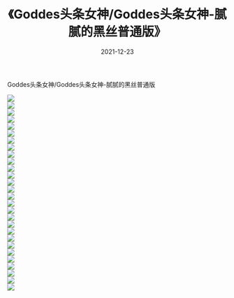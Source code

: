 ﻿---
layout: post
title:  《Goddes头条女神/Goddes头条女神-腻腻的黑丝普通版》
date:   2021-12-23
img: http://img.660000.xyz/Sharelink/网络美图/2021/Goddes头条女神/Goddes头条女神-腻腻的黑丝普通版/000.jpg
categories: [美女, 清纯, 唯美]
---

Goddes头条女神/Goddes头条女神-腻腻的黑丝普通版

 ![](http://img.660000.xyz/Sharelink/网络美图/2021/Goddes头条女神/Goddes头条女神-腻腻的黑丝普通版/001.jpg) <br>![](http://img.660000.xyz/Sharelink/网络美图/2021/Goddes头条女神/Goddes头条女神-腻腻的黑丝普通版/002.jpg) <br>![](http://img.660000.xyz/Sharelink/网络美图/2021/Goddes头条女神/Goddes头条女神-腻腻的黑丝普通版/003.jpg) <br>![](http://img.660000.xyz/Sharelink/网络美图/2021/Goddes头条女神/Goddes头条女神-腻腻的黑丝普通版/004.jpg) <br>![](http://img.660000.xyz/Sharelink/网络美图/2021/Goddes头条女神/Goddes头条女神-腻腻的黑丝普通版/005.jpg) <br>![](http://img.660000.xyz/Sharelink/网络美图/2021/Goddes头条女神/Goddes头条女神-腻腻的黑丝普通版/006.jpg) <br>![](http://img.660000.xyz/Sharelink/网络美图/2021/Goddes头条女神/Goddes头条女神-腻腻的黑丝普通版/007.jpg) <br>![](http://img.660000.xyz/Sharelink/网络美图/2021/Goddes头条女神/Goddes头条女神-腻腻的黑丝普通版/008.jpg) <br>![](http://img.660000.xyz/Sharelink/网络美图/2021/Goddes头条女神/Goddes头条女神-腻腻的黑丝普通版/009.jpg) <br>![](http://img.660000.xyz/Sharelink/网络美图/2021/Goddes头条女神/Goddes头条女神-腻腻的黑丝普通版/010.jpg) <br>![](http://img.660000.xyz/Sharelink/网络美图/2021/Goddes头条女神/Goddes头条女神-腻腻的黑丝普通版/011.jpg) <br>![](http://img.660000.xyz/Sharelink/网络美图/2021/Goddes头条女神/Goddes头条女神-腻腻的黑丝普通版/012.jpg) <br>![](http://img.660000.xyz/Sharelink/网络美图/2021/Goddes头条女神/Goddes头条女神-腻腻的黑丝普通版/013.jpg) <br>![](http://img.660000.xyz/Sharelink/网络美图/2021/Goddes头条女神/Goddes头条女神-腻腻的黑丝普通版/014.jpg) <br>![](http://img.660000.xyz/Sharelink/网络美图/2021/Goddes头条女神/Goddes头条女神-腻腻的黑丝普通版/015.jpg) <br>![](http://img.660000.xyz/Sharelink/网络美图/2021/Goddes头条女神/Goddes头条女神-腻腻的黑丝普通版/016.jpg) <br>![](http://img.660000.xyz/Sharelink/网络美图/2021/Goddes头条女神/Goddes头条女神-腻腻的黑丝普通版/017.jpg) <br>![](http://img.660000.xyz/Sharelink/网络美图/2021/Goddes头条女神/Goddes头条女神-腻腻的黑丝普通版/018.jpg) <br>![](http://img.660000.xyz/Sharelink/网络美图/2021/Goddes头条女神/Goddes头条女神-腻腻的黑丝普通版/019.jpg) <br>![](http://img.660000.xyz/Sharelink/网络美图/2021/Goddes头条女神/Goddes头条女神-腻腻的黑丝普通版/020.jpg) <br>![](http://img.660000.xyz/Sharelink/网络美图/2021/Goddes头条女神/Goddes头条女神-腻腻的黑丝普通版/021.jpg) <br>![](http://img.660000.xyz/Sharelink/网络美图/2021/Goddes头条女神/Goddes头条女神-腻腻的黑丝普通版/022.jpg) <br>![](http://img.660000.xyz/Sharelink/网络美图/2021/Goddes头条女神/Goddes头条女神-腻腻的黑丝普通版/023.jpg) <br>![](http://img.660000.xyz/Sharelink/网络美图/2021/Goddes头条女神/Goddes头条女神-腻腻的黑丝普通版/024.jpg) <br>![](http://img.660000.xyz/Sharelink/网络美图/2021/Goddes头条女神/Goddes头条女神-腻腻的黑丝普通版/025.jpg) <br>![](http://img.660000.xyz/Sharelink/网络美图/2021/Goddes头条女神/Goddes头条女神-腻腻的黑丝普通版/026.jpg) <br>![](http://img.660000.xyz/Sharelink/网络美图/2021/Goddes头条女神/Goddes头条女神-腻腻的黑丝普通版/027.jpg) <br>![](http://img.660000.xyz/Sharelink/网络美图/2021/Goddes头条女神/Goddes头条女神-腻腻的黑丝普通版/028.jpg) <br>